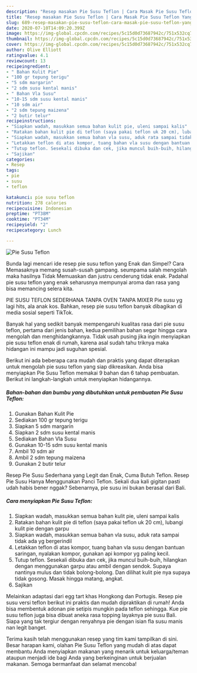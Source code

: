 ```yaml
---
description: "Resep masakan Pie Susu Teflon | Cara Masak Pie Susu Teflon Yang Menggugah Selera"
title: "Resep masakan Pie Susu Teflon | Cara Masak Pie Susu Teflon Yang Menggugah Selera"
slug: 689-resep-masakan-pie-susu-teflon-cara-masak-pie-susu-teflon-yang-menggugah-selera
date: 2020-07-10T14:09:20.399Z
image: https://img-global.cpcdn.com/recipes/5c15d0d73687942c/751x532cq70/pie-susu-teflon-foto-resep-utama.jpg
thumbnail: https://img-global.cpcdn.com/recipes/5c15d0d73687942c/751x532cq70/pie-susu-teflon-foto-resep-utama.jpg
cover: https://img-global.cpcdn.com/recipes/5c15d0d73687942c/751x532cq70/pie-susu-teflon-foto-resep-utama.jpg
author: Olive Elliott
ratingvalue: 4.1
reviewcount: 13
recipeingredient:
- " Bahan Kulit Pie"
- "100 gr tepung terigu"
- "5 sdm margarin"
- "2 sdm susu kental manis"
- " Bahan Vla Susu"
- "10-15 sdm susu kental manis"
- "10 sdm air"
- "2 sdm tepung maizena"
- "2 butir telur"
recipeinstructions:
- "Siapkan wadah, masukkan semua bahan kulit pie, uleni sampai kalis"
- "Ratakan bahan kulit pie di teflon (saya pakai teflon uk 20 cm), lubangi kulit pie dengan garpu"
- "Siapkan wadah, masukkan semua bahan vla susu, aduk rata sampai tidak ada yg bergerindil"
- "Letakkan teflon di atas kompor, tuang bahan vla susu dengan bantuan saringan, nyalakan kompor, gunakan api kompor yg paling kecil."
- "Tutup teflon. Sesekali dibuka dan cek, jika muncul buih-buih, hilangkan dengan menggunakan garpu atau ambil dengan sendok. Supaya nantinya mulus dan tidak bolong-bolong. Dan dilihat kulit pie nya supaya tidak gosong. Masak hingga matang, angkat."
- "Sajikan"
categories:
- Resep
tags:
- pie
- susu
- teflon

katakunci: pie susu teflon 
nutrition: 278 calories
recipecuisine: Indonesian
preptime: "PT38M"
cooktime: "PT34M"
recipeyield: "2"
recipecategory: Lunch

---
```



![Pie Susu Teflon](https://img-global.cpcdn.com/recipes/5c15d0d73687942c/751x532cq70/pie-susu-teflon-foto-resep-utama.jpg)

Bunda lagi mencari ide resep pie susu teflon yang Enak dan Simpel? Cara Memasaknya memang susah-susah gampang. seumpama salah mengolah maka hasilnya Tidak Memuaskan dan justru cenderung tidak enak. Padahal pie susu teflon yang enak seharusnya mempunyai aroma dan rasa yang bisa memancing selera kita.

PIE SUSU TEFLON SEDERHANA TANPA OVEN TANPA MIXER Pie susu yg lagi hits, ala anak kos. Bahkan, resep pie susu teflon banyak dibagikan di media sosial seperti TikTok.

Banyak hal yang sedikit banyak mempengaruhi kualitas rasa dari pie susu teflon, pertama dari jenis bahan, kedua pemilihan bahan segar hingga cara mengolah dan menghidangkannya. Tidak usah pusing jika ingin menyiapkan pie susu teflon enak di rumah, karena asal sudah tahu triknya maka hidangan ini mampu jadi suguhan spesial.


Berikut ini ada beberapa cara mudah dan praktis yang dapat diterapkan untuk mengolah pie susu teflon yang siap dikreasikan. Anda bisa menyiapkan Pie Susu Teflon memakai 9 bahan dan 6 tahap pembuatan. Berikut ini langkah-langkah untuk menyiapkan hidangannya.

<!--inarticleads1-->

##### Bahan-bahan dan bumbu yang dibutuhkan untuk pembuatan Pie Susu Teflon:

1. Gunakan  Bahan Kulit Pie
1. Sediakan 100 gr tepung terigu
1. Siapkan 5 sdm margarin
1. Siapkan 2 sdm susu kental manis
1. Sediakan  Bahan Vla Susu
1. Gunakan 10-15 sdm susu kental manis
1. Ambil 10 sdm air
1. Ambil 2 sdm tepung maizena
1. Gunakan 2 butir telur


Resep Pie Susu Sederhana yang Legit dan Enak, Cuma Butuh Teflon. Resep Pie Susu Hanya Menggunakan Panci Teflon. Sekali dua kali gigitan pasti udah habis bener nggak? Sebenarnya, pie susu ini bukan berasal dari Bali. 

<!--inarticleads2-->

##### Cara menyiapkan Pie Susu Teflon:

1. Siapkan wadah, masukkan semua bahan kulit pie, uleni sampai kalis
1. Ratakan bahan kulit pie di teflon (saya pakai teflon uk 20 cm), lubangi kulit pie dengan garpu
1. Siapkan wadah, masukkan semua bahan vla susu, aduk rata sampai tidak ada yg bergerindil
1. Letakkan teflon di atas kompor, tuang bahan vla susu dengan bantuan saringan, nyalakan kompor, gunakan api kompor yg paling kecil.
1. Tutup teflon. Sesekali dibuka dan cek, jika muncul buih-buih, hilangkan dengan menggunakan garpu atau ambil dengan sendok. Supaya nantinya mulus dan tidak bolong-bolong. Dan dilihat kulit pie nya supaya tidak gosong. Masak hingga matang, angkat.
1. Sajikan


Melainkan adaptasi dari egg tart khas Hongkong dan Portugis. Resep pie susu versi teflon berikut ini praktis dan mudah dipraktikan di rumah! Anda bisa membentuk adonan pie setipis mungkin pada teflon sehingga. Kue pie susu teflon juga bisa dibuat aneka rasa topping layaknya pie susu Bali. Siapa yang tak tergiur dengan renyahnya pie dengan isian fla susu manis nan legit banget. 

Terima kasih telah menggunakan resep yang tim kami tampilkan di sini. Besar harapan kami, olahan Pie Susu Teflon yang mudah di atas dapat membantu Anda menyiapkan makanan yang menarik untuk keluarga/teman ataupun menjadi ide bagi Anda yang berkeinginan untuk berjualan makanan. Semoga bermanfaat dan selamat mencoba!
